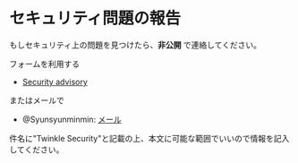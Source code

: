 # セキュリティ問題の報告

もしセキュリティ上の問題を見つけたら、**非公開** で連絡してください。

フォームを利用する

* [Security advisory](https://github.com/SyunSyunMinMin/twinkle/security/advisories/new)
  
またはメールで

* @Syunsyunminmin: [メール](https://ja.wikipedia.org/wiki/Special:EmailUser/Syunsyunminmin)

件名に"Twinkle Security"と記載の上、本文に可能な範囲でいいので情報を記入してください。
